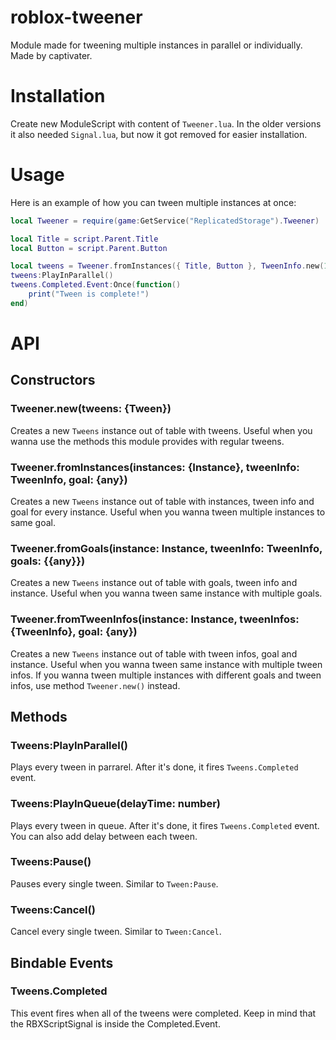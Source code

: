 # roblox-tweener
Module made for tweening multiple instances in parallel or individually.
Made by captivater.

# Installation
Create new ModuleScript with content of `Tweener.lua`.
In the older versions it also needed `Signal.lua`, but now it got removed for easier installation.

# Usage
Here is an example of how you can tween multiple instances at once:
```lua
local Tweener = require(game:GetService("ReplicatedStorage").Tweener)

local Title = script.Parent.Title
local Button = script.Parent.Button

local tweens = Tweener.fromInstances({ Title, Button }, TweenInfo.new(1), { Transparency = 1 )
tweens:PlayInParallel()
tweens.Completed.Event:Once(function()
    print("Tween is complete!")
end)
```

# API

## Constructors
### Tweener.new(tweens: {Tween})
Creates a new `Tweens` instance out of table with tweens.
Useful when you wanna use the methods this module provides with regular tweens.

### Tweener.fromInstances(instances: {Instance}, tweenInfo: TweenInfo, goal: {any})
Creates a new `Tweens` instance out of table with instances, tween info and goal for every instance.
Useful when you wanna tween multiple instances to same goal.

### Tweener.fromGoals(instance: Instance, tweenInfo: TweenInfo, goals: {{any}})
Creates a new `Tweens` instance out of table with goals, tween info and instance.
Useful when you wanna tween same instance with multiple goals.

### Tweener.fromTweenInfos(instance: Instance, tweenInfos: {TweenInfo}, goal: {any})
Creates a new `Tweens` instance out of table with tween infos, goal and instance.
Useful when you wanna tween same instance with multiple tween infos.
If you wanna tween multiple instances with different goals and tween infos, use method `Tweener.new()` instead.

## Methods
### Tweens:PlayInParallel()
Plays every tween in parrarel. After it's done, it fires `Tweens.Completed` event.

### Tweens:PlayInQueue(delayTime: number)
Plays every tween in queue. After it's done, it fires `Tweens.Completed` event.
You can also add delay between each tween.

### Tweens:Pause()
Pauses every single tween. Similar to `Tween:Pause`.

### Tweens:Cancel()
Cancel every single tween. Similar to `Tween:Cancel`.

## Bindable Events
### Tweens.Completed
This event fires when all of the tweens were completed.
Keep in mind that the RBXScriptSignal is inside the Completed.Event.

